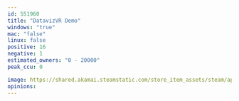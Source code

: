 ```yaml
---
id: 551960
title: "DatavizVR Demo"
windows: "true"
mac: "false"
linux: false
positive: 16
negative: 1
estimated_owners: "0 - 20000"
peak_ccu: 0

image: https://shared.akamai.steamstatic.com/store_item_assets/steam/apps/551960/header.jpg?t=1481428026
opinions:
---
```

